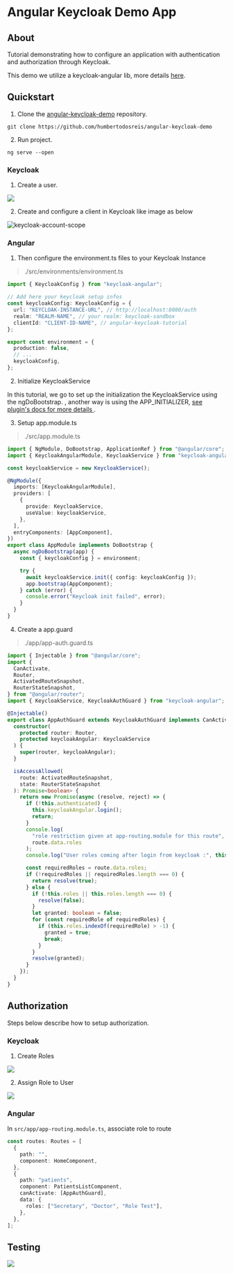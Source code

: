 # Angular Keycloak Demo App

## About

Tutorial demonstrating how to configure an application with authentication and authorization through Keycloak.

This demo we utilize a keycloak-angular lib, more details [here](https://github.com/mauriciovigolo/keycloak-angular).

## Quickstart

1.  Clone the [angular-keycloak-demo](https://github.com/humbertodosreis/angular-keycloak-demo) repository.

```
git clone https://github.com/humbertodosreis/angular-keycloak-demo
```

2.  Run project.

```
ng serve --open
```

### Keycloak

1. Create a user.

![](./docs/images/keycloak-create-user.gif)

2. Create and configure a client in Keycloak like image as below

![keycloak-account-scope](./docs/images/keycloak-client-config.png)

### Angular

1. Then configure the environment.ts files to your Keycloak Instance

> ./src/environments/environment.ts

```typescript
import { KeycloakConfig } from "keycloak-angular";

// Add here your keycloak setup infos
const keycloakConfig: KeycloakConfig = {
  url: "KEYCLOAK-INSTANCE-URL", // http://localhost:8080/auth
  realm: "REALM-NAME", // your realm: keycloak-sandbox
  clientId: "CLIENT-ID-NAME", // angular-keycloak-tutorial
};

export const environment = {
  production: false,
  // ...
  keycloakConfig,
};
```

2. Initialize KeycloakService

In this tutorial, we go to set up the initialization the KeycloakService using the ngDoBootstrap.
, another way is using the APP_INITIALIZER, [see plugin's docs for more details
](https://github.com/mauriciovigolo/keycloak-angular#setup).

3. Setup app.module.ts

> ./src/app.module.ts

```typescript
import { NgModule, DoBootstrap, ApplicationRef } from "@angular/core";
import { KeycloakAngularModule, KeycloakService } from "keycloak-angular";

const keycloakService = new KeycloakService();

@NgModule({
  imports: [KeycloakAngularModule],
  providers: [
    {
      provide: KeycloakService,
      useValue: keycloakService,
    },
  ],
  entryComponents: [AppComponent],
})
export class AppModule implements DoBootstrap {
  async ngDoBootstrap(app) {
    const { keycloakConfig } = environment;

    try {
      await keycloakService.init({ config: keycloakConfig });
      app.bootstrap(AppComponent);
    } catch (error) {
      console.error("Keycloak init failed", error);
    }
  }
}
```

4. Create a app.guard

> ./app/app-auth.guard.ts

```typescript
import { Injectable } from "@angular/core";
import {
  CanActivate,
  Router,
  ActivatedRouteSnapshot,
  RouterStateSnapshot,
} from "@angular/router";
import { KeycloakService, KeycloakAuthGuard } from "keycloak-angular";

@Injectable()
export class AppAuthGuard extends KeycloakAuthGuard implements CanActivate {
  constructor(
    protected router: Router,
    protected keycloakAngular: KeycloakService
  ) {
    super(router, keycloakAngular);
  }

  isAccessAllowed(
    route: ActivatedRouteSnapshot,
    state: RouterStateSnapshot
  ): Promise<boolean> {
    return new Promise(async (resolve, reject) => {
      if (!this.authenticated) {
        this.keycloakAngular.login();
        return;
      }
      console.log(
        "role restriction given at app-routing.module for this route",
        route.data.roles
      );
      console.log("User roles coming after login from keycloak :", this.roles);

      const requiredRoles = route.data.roles;
      if (!requiredRoles || requiredRoles.length === 0) {
        return resolve(true);
      } else {
        if (!this.roles || this.roles.length === 0) {
          resolve(false);
        }
        let granted: boolean = false;
        for (const requiredRole of requiredRoles) {
          if (this.roles.indexOf(requiredRole) > -1) {
            granted = true;
            break;
          }
        }
        resolve(granted);
      }
    });
  }
}
```

## Authorization

Steps below describe how to setup authorization.

### Keycloak

1. Create Roles

![](./docs/images/keycloak-create-roles.gif)

2. Assign Role to User

![](./docs/images/keycloak-assign-roles.gif)

### Angular

In `src/app/app-routing.module.ts`, associate role to route

```typescript
const routes: Routes = [
  {
    path: "",
    component: HomeComponent,
  },
  {
    path: "patients",
    component: PatientsListComponent,
    canActivate: [AppAuthGuard],
    data: {
      roles: ["Secretary", "Doctor", "Role Test"],
    },
  },
];
```

## Testing

![](./docs/images/testing-v3.gif)
